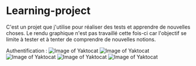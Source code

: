 # Learning-project
C'est un projet que j'utilise pour réaliser des tests et apprendre de nouvelles choses.
Le rendu graphique n'est pas travaillé cette fois-ci car l'objectif se limite à tester et à tenter de comprendre de nouvelles notions.

Authentification :
![Image of Yaktocat](https://imgur.com/MyMIuqU.png)
![Image of Yaktocat](https://imgur.com/nbz1A67.png)
![Image of Yaktocat](https://imgur.com/65gI0Gv.png)
![Image of Yaktocat](https://imgur.com/7ufbePh.png)
![Image of Yaktocat](https://imgur.com/mataMlN.png)
